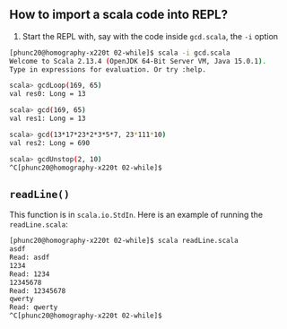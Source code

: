## How to import a scala code into REPL?
01. Start the REPL with, say with the code inside `gcd.scala`, the `-i` option
  ```bash
  [phunc20@homography-x220t 02-while]$ scala -i gcd.scala
  Welcome to Scala 2.13.4 (OpenJDK 64-Bit Server VM, Java 15.0.1).
  Type in expressions for evaluation. Or try :help.
  
  scala> gcdLoop(169, 65)
  val res0: Long = 13
  
  scala> gcd(169, 65)
  val res1: Long = 13
  
  scala> gcd(13*17*23*2*3*5*7, 23*111*10)
  val res2: Long = 690
  
  scala> gcdUnstop(2, 10)
  ^C[phunc20@homography-x220t 02-while]$
  ```


## `readLine()`
This function is in `scala.io.StdIn`. Here is an example of running the `readLine.scala`:
```bash
[phunc20@homography-x220t 02-while]$ scala readLine.scala 
asdf
Read: asdf
1234
Read: 1234
12345678
Read: 12345678
qwerty
Read: qwerty
^C[phunc20@homography-x220t 02-while]$
```

